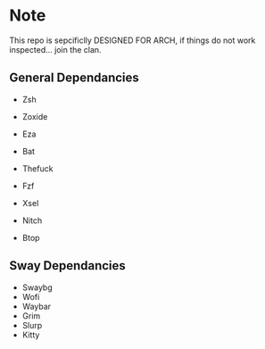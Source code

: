 # Note
This repo is sepcificlly DESIGNED FOR ARCH, if things do not work inspected... join the clan.

## General Dependancies
* Zsh
* Zoxide
* Eza
* Bat
* Thefuck
* Fzf

* Xsel

* Nitch
* Btop

## Sway Dependancies
* Swaybg
* Wofi
* Waybar
* Grim
* Slurp
* Kitty
